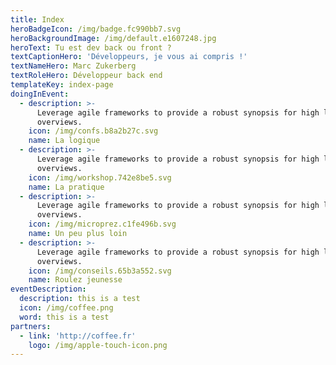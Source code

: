 ```yaml
---
title: Index
heroBadgeIcon: /img/badge.fc990bb7.svg
heroBackgroundImage: /img/default.e1607248.jpg
heroText: Tu est dev back ou front ?
textCaptionHero: 'Développeurs, je vous ai compris !'
textNameHero: Marc Zukerberg
textRoleHero: Développeur back end
templateKey: index-page
doingInEvent:
  - description: >-
      Leverage agile frameworks to provide a robust synopsis for high level
      overviews.
    icon: /img/confs.b8a2b27c.svg
    name: La logique
  - description: >-
      Leverage agile frameworks to provide a robust synopsis for high level
      overviews.
    icon: /img/workshop.742e8be5.svg
    name: La pratique
  - description: >-
      Leverage agile frameworks to provide a robust synopsis for high level
      overviews.
    icon: /img/microprez.c1fe496b.svg
    name: Un peu plus loin
  - description: >-
      Leverage agile frameworks to provide a robust synopsis for high level
      overviews.
    icon: /img/conseils.65b3a552.svg
    name: Roulez jeunesse
eventDescription:
  description: this is a test
  icon: /img/coffee.png
  word: this is a test
partners:
  - link: 'http://coffee.fr'
    logo: /img/apple-touch-icon.png
---
```


